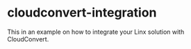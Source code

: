 # cloudconvert-integration
This in an example on how to integrate your Linx solution with CloudConvert. 
